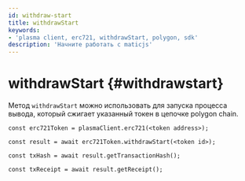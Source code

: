 ```yaml
---
id: withdraw-start
title: withdrawStart
keywords:
- 'plasma client, erc721, withdrawStart, polygon, sdk'
description: 'Начните работать с maticjs'
---
```


# withdrawStart {#withdrawstart}

Метод `withdrawStart` можно использовать для запуска процесса вывода, который сжигает указанный токен в цепочке polygon chain.

```
const erc721Token = plasmaClient.erc721(<token address>);

const result = await erc721Token.withdrawStart(<token id>);

const txHash = await result.getTransactionHash();

const txReceipt = await result.getReceipt();

```
